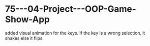 # 75---04-Project---OOP-Game-Show-App

added visual animation for the keys. If the key is a wrong selection, it shakes else it flips.
